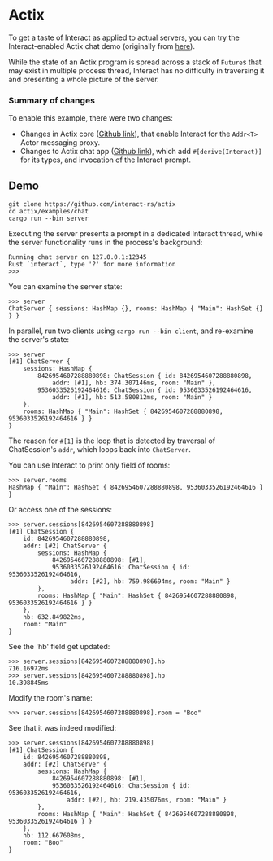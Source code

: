 # Actix

To get a taste of Interact as applied to actual servers, you can try the Interact-enabled Actix chat demo (originally from [here](https://github.com/actix/actix/tree/master/examples/chat)).

While the state of an Actix program is spread across a stack of `Future`s that may exist in multiple process thread, Interact has no difficulty in traversing it and presenting a whole picture of the server.

### Summary of changes

To enable this example, there were two changes:

* Changes in Actix core ([Github link](https://github.com/interact-rs/actix/compare/interact-rs:base...interact-rs:interact-addr)), that enable Interact for the `Addr<T>` Actor messaging proxy.
* Changes to Actix chat app ([Github link](https://github.com/interact-rs/actix/compare/interact-rs:interact-addr...interact-rs:interact-chat)), which add `#[derive(Interact)]` for its types, and invocation of the Interact prompt.


## Demo

```shell
git clone https://github.com/interact-rs/actix
cd actix/examples/chat
cargo run --bin server
```

Executing the server presents a prompt in a dedicated Interact thread, while the server functionality runs in the process's background:

```shell
Running chat server on 127.0.0.1:12345
Rust `interact`, type '?' for more information
>>>
```

You can examine the server state:

```rust,ignore
>>> server
ChatServer { sessions: HashMap {}, rooms: HashMap { "Main": HashSet {} } }
```

In parallel, run two clients using `cargo run --bin client`, and re-examine the server's state:

```rust,ignore
>>> server
[#1] ChatServer {
    sessions: HashMap {
        8426954607288880898: ChatSession { id: 8426954607288880898,
			addr: [#1], hb: 374.307146ms, room: "Main" },
        9536033526192464616: ChatSession { id: 9536033526192464616,
			addr: [#1], hb: 513.580812ms, room: "Main" }
    },
    rooms: HashMap { "Main": HashSet { 8426954607288880898, 9536033526192464616 } }
}
```

The reason for `#[1]` is the loop that is detected by traversal of ChatSession's `addr`, which loops back into `ChatServer`.

You can use Interact to print only field of rooms:
```rust,ignore
>>> server.rooms
HashMap { "Main": HashSet { 8426954607288880898, 9536033526192464616 } }
```

Or access one of the sessions:

```rust,ignore
>>> server.sessions[8426954607288880898]
[#1] ChatSession {
    id: 8426954607288880898,
    addr: [#2] ChatServer {
        sessions: HashMap {
            8426954607288880898: [#1],
            9536033526192464616: ChatSession { id: 9536033526192464616,
				 addr: [#2], hb: 759.986694ms, room: "Main" }
        },
        rooms: HashMap { "Main": HashSet { 8426954607288880898, 9536033526192464616 } }
    },
    hb: 632.849822ms,
    room: "Main"
}
```

See the 'hb' field get updated:

```rust,ignore
>>> server.sessions[8426954607288880898].hb
716.16972ms
>>> server.sessions[8426954607288880898].hb
10.398845ms
```

Modify the room's name:

```rust,ignore
>>> server.sessions[8426954607288880898].room = "Boo"
```

See that it was indeed modified:

```rust,ignore
>>> server.sessions[8426954607288880898]
[#1] ChatSession {
    id: 8426954607288880898,
    addr: [#2] ChatServer {
        sessions: HashMap {
            8426954607288880898: [#1],
            9536033526192464616: ChatSession { id: 9536033526192464616,
				addr: [#2], hb: 219.435076ms, room: "Main" }
        },
        rooms: HashMap { "Main": HashSet { 8426954607288880898, 9536033526192464616 } }
    },
    hb: 112.667608ms,
    room: "Boo"
}

```
